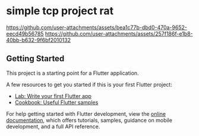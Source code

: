 # simple tcp project rat

https://github.com/user-attachments/assets/bea1c77b-dbd0-470a-9652-eecd49b56785 
https://github.com/user-attachments/assets/257f186f-e1b8-40bb-b632-9f6bf2010132

## Getting Started

This project is a starting point for a Flutter application.

A few resources to get you started if this is your first Flutter project:

- [Lab: Write your first Flutter app](https://docs.flutter.dev/get-started/codelab)
- [Cookbook: Useful Flutter samples](https://docs.flutter.dev/cookbook)

For help getting started with Flutter development, view the
[online documentation](https://docs.flutter.dev/), which offers tutorials,
samples, guidance on mobile development, and a full API reference.
